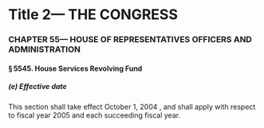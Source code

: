 
# Title 2— THE CONGRESS
### CHAPTER 55— HOUSE OF REPRESENTATIVES OFFICERS AND ADMINISTRATION
#### § 5545. House Services Revolving Fund
##### (e) Effective date

This section shall take effect October 1, 2004 , and shall apply with respect to fiscal year 2005 and each succeeding fiscal year.
